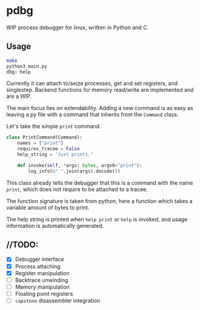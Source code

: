 # pdbg

WIP process debugger for linux, written in Python and C.

## Usage
```sh
make
python3 main.py
dbg> help
```

Currently it can attach to/seize processes, get and set registers, and singlestep.
Backend functions for memory read/write are implemented and are a WIP.

The main focus lies on extendability. Adding a new command is as easy as leaving a py file with a command that inherits from the `Command` class.

Let's take the simple `print` command.

```python
class PrintCommand(Command):
    names = ["print"]
    requires_tracee = False
    help_string = "Just prints."

    def invoke(self, *args: bytes, argv0="print"):
        log_info(b" ".join(args).decode())
```

This class already tells the debugger that this is a command with the name `print`, which does not require to be attached to a tracee.

The function signature is taken from python, here a function which takes a variable amount of bytes to print.

The help string is printed when `help print` or `help` is invoked, and usage information is automatically generated.

## //TODO:

- [x] Debugger interface
- [x] Process attaching 
- [x] Register manipulation
- [ ] Backtrace unwinding
- [ ] Memory manipulation
- [ ] Floating point registers
- [ ] `capstone` disassembler integration
